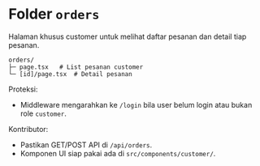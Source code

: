 # Folder `orders`

Halaman khusus customer untuk melihat daftar pesanan dan detail tiap pesanan.

```
orders/
├─ page.tsx   # List pesanan customer
└─ [id]/page.tsx  # Detail pesanan
```

Proteksi:
* Middleware mengarahkan ke `/login` bila user belum login atau bukan role `customer`.

Kontributor:
* Pastikan GET/POST API di `/api/orders`.
* Komponen UI siap pakai ada di `src/components/customer/`.
